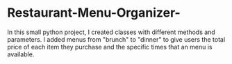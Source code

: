 # Restaurant-Menu-Organizer-

In this small python project, I created classes with different methods and parameters. I added menus from "brunch" to "dinner" to give users the total price of each item they purchase and the specific times that an menu is available. 
